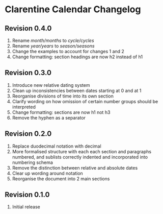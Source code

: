 # Clarentine Calendar Changelog

## Revision 0.4.0

1. Rename _month/months_ to _cycle/cycles_
2. Rename _year/years_ to _season/seasons_
3. Change the examples to account for changes 1 and 2
4. Change formatting: section headings are now h2 instead of h1

## Revision 0.3.0

1. Introduce new relative dating system
2. Clean up inconsistencies between dates starting at 0 and at 1
3. Reorganise divisions of time into its own section
4. Clarify wording on how omission of certain number groups should be interpreted
5. Change formatting: sections are now h1 not h3
6. Remove the hyphen as a separator

## Revision 0.2.0

1. Replace duodecimal notation with decimal
2. More formalised structure with each each section and paragraphs numbered, and sublists correctly indented and incorporated into numbering schema
3. Remove the distinction between relative and absolute dates
4. Clear up wording around notation
5. Reorganise the document into 2 main sections

## Revision 0.1.0

1. Initial release